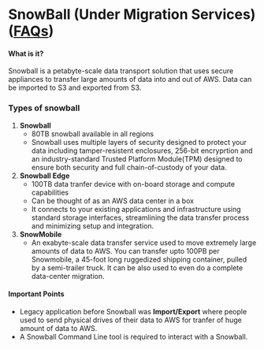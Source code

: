 # SnowBall (Under Migration Services) ([FAQs](https://aws.amazon.com/snowball/faqs/))

#### What is it?
Snowball is a petabyte-scale data transport solution that uses secure appliances to transfer large amounts of data into and out of AWS. Data can be imported to S3 and exported from S3.

### Types of snowball
1. **Snowball**
	- 80TB snowball available in all regions
	- Snowball uses multiple layers of security designed to protect your data including tamper-resistent enclosures, 256-bit encryprtion and an industry-standard Trusted Platform Module(TPM) designed to ensure both security and full chain-of-custody of your data.
2. **Snowball Edge**
	- 100TB data tranfer device with on-board storage and compute capabilities
	- Can be thought of as an AWS data center in a box
	- It connects to your existing applications and infrastructure using standard storage interfaces, streamlining the data transfer process and minimizing setup and integration.
3. **SnowMobile**
	- An exabyte-scale data transfer service used to move extremely large amounts of data to AWS. You can transfer upto 100PB per Snowmobile, a 45-foot long ruggedized shipping container, pulled by a semi-trailer truck. It can be also used to even do a complete data-center migration. 

#### Important Points
 - Legacy application before Snowball was **Import/Export** where people used to send physical drives of their data to AWS for tranfer of huge amount of data to AWS.	
 - A Snowball Command Line tool is required to interact with a Snowball.